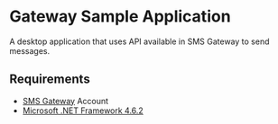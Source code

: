 # Gateway Sample Application

A desktop application that uses API available in SMS Gateway to send messages.

## Requirements

* [SMS Gateway](https://rbsoft.org/downloads/sms-gateway) Account
* [Microsoft .NET Framework 4.6.2](https://www.microsoft.com/en-in/download/details.aspx?id=42642)